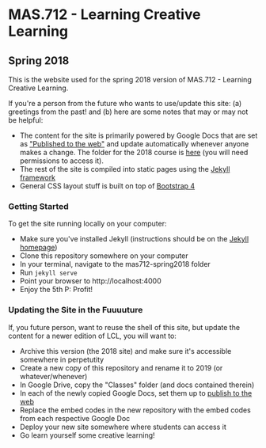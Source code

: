 # MAS.712 - Learning Creative Learning
## Spring 2018

This is the website used for the spring 2018 version of MAS.712 - Learning Creative Learning.

If you're a person from the future who wants to use/update this site: (a) greetings from the past! and (b) here are some notes that may or may not be helpful:

- The content for the site is primarily powered by Google Docs that are set as ["Published to the web"](https://support.google.com/docs/answer/37579?co=GENIE.Platform%3DDesktop&hl=en) and update automatically whenever anyone makes a change. The folder for the 2018 course is [here](https://drive.google.com/drive/folders/1B8qiwoTVGJcyIvC7O3lcfhsKQXDsnh8B) (you will need permissions to access it).
- The rest of the site is compiled into static pages using the [Jekyll framework](https://jekyllrb.com/)
- General CSS layout stuff is built on top of [Bootstrap 4](https://getbootstrap.com/docs/4.0/)

### Getting Started
To get the site running locally on your computer:

- Make sure you've installed Jekyll (instructions should be on the [Jekyll homepage](https://jekyllrb.com/))
- Clone this repository somewhere on your computer
- In your terminal, navigate to the mas712-spring2018 folder
- Run `jekyll serve`
- Point your browser to http://localhost:4000
- Enjoy the 5th P: Profit!

### Updating the Site in the Fuuuuture
If, you future person, want to reuse the shell of this site, but update the content for a newer edition of LCL, you will want to:

- Archive this version (the 2018 site) and make sure it's accessible somewhere in perpetutity
- Create a new copy of this repository and rename it to 2019 (or whatever/whenever)
- In Google Drive, copy the "Classes" folder (and docs contained therein)
- In each of the newly copied Google Docs, set them up to [publish to the web](https://support.google.com/docs/answer/37579?co=GENIE.Platform%3DDesktop&hl=en)
- Replace the embed codes in the new repository with the embed codes from each respective Google Doc
- Deploy your new site somewhere where students can access it
- Go learn yourself some creative learning!
